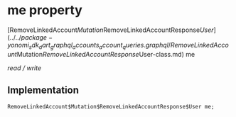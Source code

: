 


# me property






[RemoveLinkedAccount$Mutation$RemoveLinkedAccountResponse$User](../../package-yonomi_sdk_dart_graphql_accounts_account_queries.graphql/RemoveLinkedAccount$Mutation$RemoveLinkedAccountResponse$User-class.md) me
  
_read / write_






## Implementation

```dart
RemoveLinkedAccount$Mutation$RemoveLinkedAccountResponse$User me;


```







